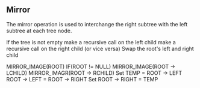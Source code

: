 ## Mirror
The mirror operation is used to interchange the right subtree
with the left subtree at each tree node.

If the tree is not empty
  make a recursive call on the left child
  make a recursive call on the right child
  (or vice versa)
  Swap the root's left and right child

MIRROR_IMAGE(ROOT)
  IF(ROOT != NULL)
    MIRROR_IMAGE(ROOT -> LCHILD)
    MIRROR_IMAGR(ROOT -> RCHILD)
    Set TEMP = ROOT -> LEFT
    ROOT -> LEFT = ROOT -> RIGHT
    Set ROOT -> RIGHT = TEMP
